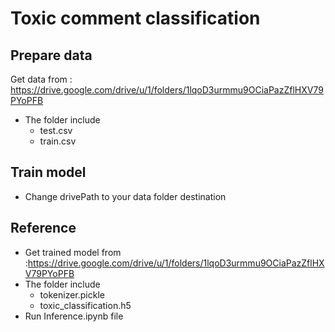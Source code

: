 # Toxic comment classification

## Prepare data
Get data from : https://drive.google.com/drive/u/1/folders/1lqoD3urmmu9OCiaPazZflHXV79PYoPFB
- The folder include 
  - test.csv
  - train.csv
## Train model
- Change drivePath to your data folder destination

## Reference
- Get trained model  from :https://drive.google.com/drive/u/1/folders/1lqoD3urmmu9OCiaPazZflHXV79PYoPFB
- The folder include 
  - tokenizer.pickle
  - toxic_classification.h5
- Run Inference.ipynb file